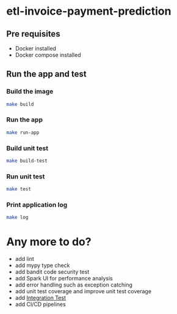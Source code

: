 # etl-invoice-payment-prediction

## Pre requisites
* Docker installed
* Docker compose  installed

## Run the app and test

### Build the image

```sh
make build
```

### Run the app

```sh
make run-app
```

### Build unit test

```sh
make build-test
```

### Run unit test

```sh
make test
```

### Print application log

```sh
make log
```

# Any more to do?
* add lint
* add mypy type check
* add bandit code security test
* add Spark UI for performance analysis
* add error handling such as exception catching
* add unit test coverage and improve unit test coverage
* add [Integration Test](https://getindata.com/blog/integration-tests-spark-applications-big-data/)
* add CI/CD pipelines